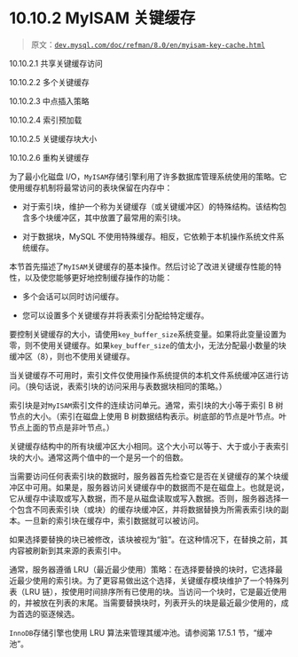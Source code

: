 # 10.10.2 MyISAM 关键缓存

> 原文：[`dev.mysql.com/doc/refman/8.0/en/myisam-key-cache.html`](https://dev.mysql.com/doc/refman/8.0/en/myisam-key-cache.html)

10.10.2.1 共享关键缓存访问

10.10.2.2 多个关键缓存

10.10.2.3 中点插入策略

10.10.2.4 索引预加载

10.10.2.5 关键缓存块大小

10.10.2.6 重构关键缓存

为了最小化磁盘 I/O，`MyISAM`存储引擎利用了许多数据库管理系统使用的策略。它使用缓存机制将最常访问的表块保留在内存中：

+   对于索引块，维护一个称为关键缓存（或关键缓冲区）的特殊结构。该结构包含多个块缓冲区，其中放置了最常用的索引块。

+   对于数据块，MySQL 不使用特殊缓存。相反，它依赖于本机操作系统文件系统缓存。

本节首先描述了`MyISAM`关键缓存的基本操作。然后讨论了改进关键缓存性能的特性，以及使您能够更好地控制缓存操作的功能：

+   多个会话可以同时访问缓存。

+   您可以设置多个关键缓存并将表索引分配给特定缓存。

要控制关键缓存的大小，请使用`key_buffer_size`系统变量。如果将此变量设置为零，则不使用关键缓存。如果`key_buffer_size`的值太小，无法分配最小数量的块缓冲区（8），则也不使用关键缓存。

当关键缓存不可用时，索引文件仅使用操作系统提供的本机文件系统缓冲区进行访问。（换句话说，表索引块的访问采用与表数据块相同的策略。）

索引块是对`MyISAM`索引文件的连续访问单元。通常，索引块的大小等于索引 B 树节点的大小。（索引在磁盘上使用 B 树数据结构表示。树底部的节点是叶节点。叶节点上面的节点是非叶节点。）

关键缓存结构中的所有块缓冲区大小相同。这个大小可以等于、大于或小于表索引块的大小。通常这两个值中的一个是另一个的倍数。

当需要访问任何表索引块的数据时，服务器首先检查它是否在关键缓存的某个块缓冲区中可用。如果是，服务器访问关键缓存中的数据而不是在磁盘上。也就是说，它从缓存中读取或写入数据，而不是从磁盘读取或写入数据。否则，服务器选择一个包含不同表索引块（或块）的缓存块缓冲区，并将数据替换为所需表索引块的副本。一旦新的索引块在缓存中，索引数据就可以被访问。

如果选择要替换的块已被修改，该块被视为“脏”。在这种情况下，在替换之前，其内容被刷新到其来源的表索引中。

通常，服务器遵循 LRU（最近最少使用）策略：在选择要替换的块时，它选择最近最少使用的索引块。为了更容易做出这个选择，关键缓存模块维护了一个特殊列表（LRU 链），按使用时间排序所有已使用的块。当访问一个块时，它是最近使用的，并被放在列表的末尾。当需要替换块时，列表开头的块是最近最少使用的，成为首选的驱逐候选。

`InnoDB`存储引擎也使用 LRU 算法来管理其缓冲池。请参阅第 17.5.1 节，“缓冲池”。
